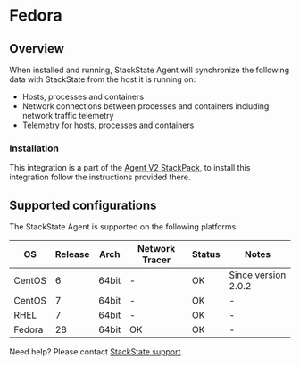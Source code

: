 # Fedora

## Overview

When installed and running, StackState Agent will synchronize the following data with StackState from the host it is running on:

- Hosts, processes and containers
- Network connections between processes and containers including network traffic telemetry
- Telemetry for hosts, processes and containers

### Installation

This integration is a part of the [Agent V2 StackPack](/#/stackpacks/stackstate-agent-v2/), to install this integration follow the instructions provided there.

## Supported configurations

The StackState Agent is supported on the following platforms:

| OS | Release | Arch | Network Tracer| Status | Notes|
|----|---------|--------|--------|--------|--------|
| CentOS | 6 | 64bit | - | OK | Since version 2.0.2 |
| CentOS | 7 | 64bit | - | OK | - |
| RHEL | 7 | 64bit | - | OK | - |
| Fedora | 28 | 64bit | OK | OK | - |

Need help? Please contact [StackState support](https://support.stackstate.com/hc/en-us).
